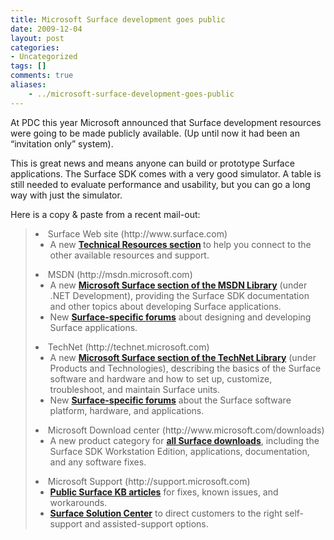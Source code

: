```yaml
---
title: Microsoft Surface development goes public
date: 2009-12-04
layout: post
categories:
- Uncategorized
tags: []
comments: true
aliases:
    - ../microsoft-surface-development-goes-public
---
```



At PDC this year Microsoft announced that Surface development resources were going to be made publicly available. (Up until now it had been an “invitation only” system).
  
This is great news and means anyone can build or prototype Surface applications. The Surface SDK comes with a very good simulator. A table is still needed to evaluate performance and usability, but you can go a long way with just the simulator.
  
[](https://s3-us-west-2.amazonaws.com/jack-ukleja-com/image48.png) 
  
Here is a copy &amp; paste from a recent mail-out:
  <blockquote>   <li>Surface Web site (http://www.surface.com)      <ul>       <li>A new <strong><a href="http://www.microsoft.com/surface/Pages/Technical/Learn.aspx">Technical Resources section</a> </strong>to help you connect to the other available resources and support. </li>     </ul>   </li>    <li>MSDN (http://msdn.microsoft.com)      <ul>       <li>A new <strong><a href="http://msdn.microsoft.com/en-us/library/ee804845.aspx">Microsoft Surface section of the MSDN Library</a></strong> (under .NET Development), providing the Surface SDK documentation and other topics about developing Surface applications. </li>        <li>New <strong><a href="http://go.microsoft.com/fwlink/?LinkID=169175">Surface-specific forums</a></strong> about designing and developing Surface applications. </li>     </ul>   </li>    <li>TechNet (http://technet.microsoft.com)      <ul>       <li>A new <strong><a href="http://technet.microsoft.com/en-us/library/ee692162.aspx">Microsoft Surface section of the TechNet Library</a></strong> (under Products and Technologies), describing the basics of the Surface software and hardware and how to set up, customize, troubleshoot, and maintain Surface units. </li>        <li>New <strong><a href="http://go.microsoft.com/fwlink/?LinkID=169176">Surface-specific forums</a></strong> about the Surface software platform, hardware, and applications. </li>     </ul>   </li>    <li>Microsoft Download center (http://www.microsoft.com/downloads)      <ul>       <li>A new product category for <strong><a href="http://www.microsoft.com/downloads/en/results.aspx?freetext=surface&amp;displaylang=en&amp;stype=s_basic">all Surface downloads</a></strong>, including the Surface SDK Workstation Edition, applications, documentation, and any software fixes. </li>     </ul>   </li>    <li>Microsoft Support (http://support.microsoft.com)      <ul>       <li><strong><a href="http://go.microsoft.com/fwlink/?LinkID=177396">Public Surface KB articles</a></strong> for fixes, known issues, and workarounds. </li>        <li><a href="http://go.microsoft.com/fwlink/?LinkID=177395"><strong>Surface Solution Center</strong></a> to direct customers to the right self-support and assisted-support options. </li>     </ul>      <p>   </li></blockquote>